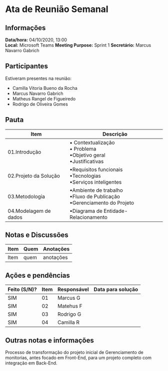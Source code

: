 # Ata de Reunião Semanal

## Informações
**Data/hora:** 04/10/2020, 13:00  
**Local:** Microsoft Teams 
**Meeting Purpose:** Sprint 1
**Secretário:** Marcus Navarro Gabrich

## Participantes
Estiveram presentes na reunião:
- Camilla Vitoria Bueno da Rocha
- Marcus Navarro Gabrich
- Matheus Rangel de Figueiredo
- Rodrigo de Oliveira Gomes
## Pauta

Item | Descrição
---- | ----
01.Introdução | • Contextualização<br>• Problema<br>•Objetivo geral <br>•Justificativas
02.Projeto da Solução | •Requisitos funcionais <br>•Tecnologias <br>•Serviços inteligentes
03.Metodologia | •Ambiente de trabalho <br>•Fluxo de Publicação <br>•Gerenciamento do Projeto
04.Modelagem de dados | •Diagrama de Entidade-Relacionamento 

## Notas e Discussões
Item     | Quem | Anotações |
-------- | ---- | ---- |
Item     | quem | anotações |


## Ações e pendências
| Feito (S/N)? | Item | Responsável | Data para solução |
|--------------| ---- | ------------- | --------------- |
|   SIM        |  01  | Marcus G      |                 |
|   SIM        |  02  | Matehus F     |                 |
|   SIM        |  03  | Rodrigo G     |                 |
|   SIM        |  04  | Camilla R     |                 |

## Outras notas e informações
Processo de transformação do projeto inicial de Gerenciamento de monitorias,
antes focado em Front-End, para um projeto completo com integração em Back-End.

